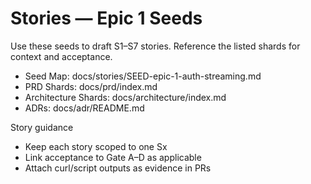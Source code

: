 # Stories — Epic 1 Seeds

Use these seeds to draft S1–S7 stories. Reference the listed shards for context and acceptance.

- Seed Map: docs/stories/SEED-epic-1-auth-streaming.md
- PRD Shards: docs/prd/index.md
- Architecture Shards: docs/architecture/index.md
- ADRs: docs/adr/README.md

Story guidance
- Keep each story scoped to one Sx
- Link acceptance to Gate A–D as applicable
- Attach curl/script outputs as evidence in PRs
